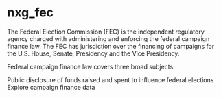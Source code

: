 # nxg_fec
The Federal Election Commission (FEC) is the independent regulatory agency 
charged with administering and enforcing the federal campaign finance law. 
The FEC has jurisdiction over the financing of campaigns for the U.S. House, 
Senate, Presidency and the Vice Presidency.

Federal campaign finance law covers three broad subjects:

Public disclosure of funds raised and spent to influence federal elections
Explore campaign finance data 
